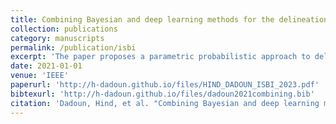 ```yaml
---
title: Combining Bayesian and deep learning methods for the delineation of the fan in ultrasound images"
collection: publications
category: manuscripts
permalink: /publication/isbi
excerpt: 'The paper proposes a parametric probabilistic approach to delineate the ultrasound area automatically.'
date: 2021-01-01
venue: 'IEEE'
paperurl: 'http://h-dadoun.github.io/files/HIND_DADOUN_ISBI_2023.pdf'
bibtexurl: 'http://h-dadoun.github.io/files/dadoun2021combining.bib'
citation: 'Dadoun, Hind, et al. "Combining Bayesian and deep learning methods for the delineation of the fan in ultrasound images." 2021 IEEE 18th International Symposium on Biomedical Imaging (ISBI). IEEE, 2021'
---
```

